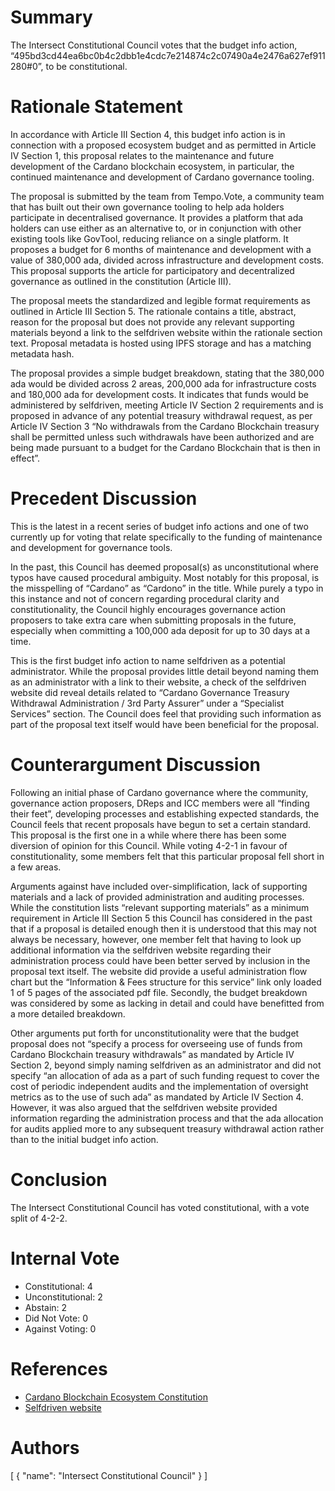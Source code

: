 
# Summary

The Intersect Constitutional Council votes that the budget info action, “495bd3cd44ea6bc0b4c2dbb1e4cdc7e214874c2c07490a4e2476a627ef911280#0”, to be constitutional.

# Rationale Statement

In accordance with Article III Section 4, this budget info action is in connection with a proposed ecosystem budget and as permitted in Article IV Section 1, this proposal relates to the maintenance and future development of the Cardano blockchain ecosystem, in particular, the continued maintenance and development of Cardano governance tooling.

The proposal is submitted by the team from Tempo.Vote, a community team that has built out their own governance tooling to help ada holders participate in decentralised governance. It provides a platform that ada holders can use either as an alternative to, or in conjunction with other existing tools like GovTool, reducing reliance on a single platform. It proposes a budget for 6 months of maintenance and development with a value of 380,000 ada, divided across infrastructure and development costs. This proposal supports the article for participatory and decentralized governance as outlined in the constitution (Article III).

The proposal meets the standardized and legible format requirements as outlined in Article III Section 5. The rationale contains a title, abstract, reason for the proposal but does not provide any relevant supporting materials beyond a link to the selfdriven website within the rationale section text. Proposal metadata is hosted using IPFS storage and has a matching metadata hash.

The proposal provides a simple budget breakdown, stating that the 380,000 ada would be divided across 2 areas, 200,000 ada for infrastructure costs and 180,000 ada for development costs. It indicates that funds would be administered by selfdriven, meeting Article IV Section 2 requirements and is proposed in advance of any potential treasury withdrawal request, as per Article IV Section 3 “No withdrawals from the Cardano Blockchain treasury shall be permitted unless such withdrawals have been authorized and are being made pursuant to a budget for the Cardano Blockchain that is then in effect”.

# Precedent Discussion

This is the latest in a recent series of budget info actions and one of two currently up for voting that relate specifically to the funding of maintenance and development for governance tools.

In the past, this Council has deemed proposal(s) as unconstitutional where typos have caused procedural ambiguity. Most notably for this proposal, is the misspelling of “Cardano” as “Cardono” in the title. While purely a typo in this instance and not of concern regarding procedural clarity and constitutionality, the Council highly encourages governance action proposers to take extra care when submitting proposals in the future, especially when committing a 100,000 ada deposit for up to 30 days at a time.

This is the first budget info action to name selfdriven as a potential administrator. While the proposal provides little detail beyond naming them as an administrator with a link to their website, a check of the selfdriven website did reveal details related to “Cardano Governance Treasury Withdrawal Administration / 3rd Party Assurer” under a “Specialist Services” section. The Council does feel that providing such information as part of the proposal text itself would have been beneficial for the proposal.

# Counterargument Discussion

Following an initial phase of Cardano governance where the community, governance action proposers, DReps and ICC members were all “finding their feet”, developing processes and establishing expected standards, the Council feels that recent proposals have begun to set a certain standard. This proposal is the first one in a while where there has been some diversion of opinion for this Council. While voting 4-2-1 in favour of constitutionality, some members felt that this particular proposal fell short in a few areas. 

Arguments against have included over-simplification, lack of supporting materials and a lack of provided administration and auditing processes. While the constitution lists “relevant supporting materials” as a minimum requirement in Article III Section 5 this Council has considered in the past that if a proposal is detailed enough then it is understood that this may not always be necessary, however, one member felt that having to look up additional information via the selfdriven website regarding their administration process could have been better served by inclusion in the proposal text itself. The website did provide a useful administration flow chart but the “Information & Fees structure for this service” link only loaded 1 of 5 pages of the associated pdf file. Secondly, the budget breakdown was considered by some as lacking in detail and could have benefitted from a more detailed breakdown.

Other arguments put forth for unconstitutionality were that the budget proposal does not “specify a process for overseeing use of funds from Cardano Blockchain treasury withdrawals” as mandated by Article IV Section 2, beyond simply naming selfdriven as an administrator and did not specify “an allocation of ada as a part of such funding request to cover the cost of periodic independent audits and the implementation of oversight metrics as to the use of such ada” as mandated by Article IV Section 4. However, it was also argued that the selfdriven website provided information regarding the administration process and that the ada allocation for audits applied more to any subsequent treasury withdrawal action rather than to the initial budget info action.

# Conclusion

The Intersect Constitutional Council has voted constitutional, with a vote split of 4-2-2.

# Internal Vote

- Constitutional: 4
- Unconstitutional: 2
- Abstain: 2
- Did Not Vote: 0
- Against Voting: 0

# References

- [Cardano Blockchain Ecosystem Constitution](ipfs://bafkreiazhhawe7sjwuthcfgl3mmv2swec7sukvclu3oli7qdyz4uhhuvmy)
- [Selfdriven website](https://selfdriven.services/)

# Authors

[
  {
    "name": "Intersect Constitutional Council"
  }
]

